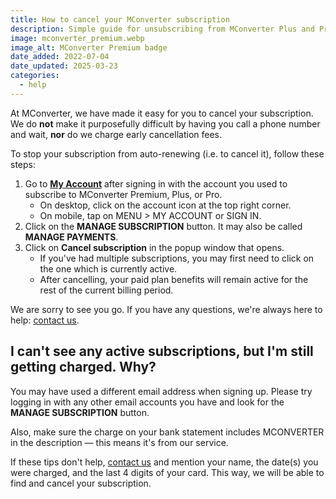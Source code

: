 ```yaml
---
title: How to cancel your MConverter subscription
description: Simple guide for unsubscribing from MConverter Plus and Pro. You'll learn how to stop your subscription from automatically renewing.
image: mconverter_premium.webp
image_alt: MConverter Premium badge
date_added: 2022-07-04
date_updated: 2025-03-23
categories:
  - help
---
```


At MConverter, we have made it easy for you to cancel your subscription. We do **not** make it purposefully difficult by having you call a phone number and wait, **nor** do we charge early cancellation fees.

To stop your subscription from auto-renewing (i.e. to cancel it), follow these steps:
1. Go to **[My Account](#account)** after signing in with the account you used to subscribe to MConverter Premium, Plus, or Pro.
    - On desktop, click on the account icon at the top right corner.
    - On mobile, tap on MENU > MY ACCOUNT or SIGN IN.
2. Click on the **MANAGE SUBSCRIPTION** button. It may also be called **MANAGE PAYMENTS**.
3. Click on **Cancel subscription** in the popup window that opens.
    - If you've had multiple subscriptions, you may first need to click on the one which is currently active.
    - After cancelling, your paid plan benefits will remain active for the rest of the current billing period.

We are sorry to see you go. If you have any questions, we're always here to help: [contact us](#legal).

## I can't see any active subscriptions, but I'm still getting charged. Why?

You may have used a different email address when signing up. Please try logging in with any other email accounts you have and look for the **MANAGE SUBSCRIPTION** button.

Also, make sure the charge on your bank statement includes MCONVERTER in the description — this means it's from our service.

If these tips don't help, [contact us](#legal) and mention your name, the date(s) you were charged, and the last 4 digits of your card. This way, we will be able to find and cancel your subscription.